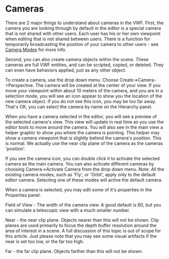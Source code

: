 # Cameras

There are 2 major things to understand about cameras in the VWF. First, the camera you are looking through by default in the editor is a special camera that is not shared with other users. Each user has his or her own viewpoint when editing that is not shared between users. There is a function for temporarily broadcasting the position of your camera to other users - see [Camera Modes](http://sandboxdocs.readthedocs.org/en/latest/User%20Guide/CameraModes/ "Camera Modes") for more info. 

Second, you can also create camera objects within the scene. These cameras are full VWF entities, and can be scripted, copied, or deleted. They can even have behaviors applied, just as any other object. 

To create a camera, use the drop down menu. Choose Create->Camera->Perspective. The camera will be created at the center of your view. If you move your viewpoint within about 10 meters of the camera, and you are in a selection mode, you will see an icon appear to show you the location of the new camera object. If you do not see this icon, you may be too far away. That's OK, you can select the camera by name on the Hierarchy panel. 

When you have a camera selected in the editor, you will see a preview of the selected camera's view. This view will update in real time as you use the editor tools to move around the camera. You will also see in the main view a helper graphic to show you where the camera is pointing. This helper may show a camera viewpoint that is slightly behind the camera's position. This is normal. We actually use the near clip plane of the camera as the cameras 'position'. 

If you see the camera icon, you can double click it to activate the selected camera as the main camera. You can also activate different cameras by choosing Camera->Activate Camera from the drop down menu. Note: All the existing camera modes, such as 'Fly', or 'Orbit', apply only to the default editor camera. Selecting one of these modes will active the default camera.

When a camera is selected, you may edit some of it's properties in the Properties panel.

Field of View - The width of the camera view. A good default is 60, but you can simulate a telescopic view with a much smaller number.

Near - the near clip plane. Objects nearer than this will not be shown. Clip planes are used primarily to focus the depth buffer resolution around the area of interest in a scene. A full discussion of this topic is out of scope for this article. Just please note that you may see some visual artifacts if the near is set too low, or the far too high.

Far - the far clip plane. Objects farther than this will not be shown.